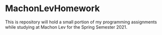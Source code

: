 # MachonLevHomework
This is repository will hold a small portion of my programming assignments while studying at Machon Lev for the Spring Semester 2021.
